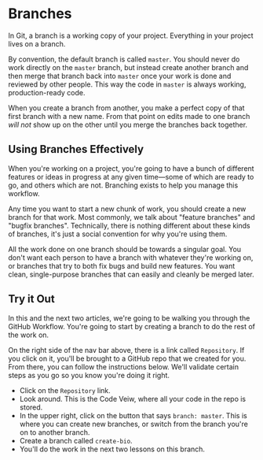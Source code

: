 # Branches

In Git, a branch is a working copy of your project. Everything in your project lives on a branch.

By convention, the default branch is called `master`. You should never do work directly on the `master` branch, but instead create another branch and then merge that branch back into `master` once your work is done and reviewed by other people. This way the code in `master` is always working, production-ready code. 

When you create a branch from another, you make a perfect copy of that first branch with a new name. From that point on edits made to one branch _will not_ show up on the other until you merge the branches back together.


## Using Branches Effectively

When you're working on a project, you're going to have a bunch of different features or ideas in progress at any given time—some of which are ready to go, and others which are not. Branching exists to help you manage this workflow.

Any time you want to start a new chunk of work, you should create a new branch for that work. Most commonly, we talk about "feature branches" and "bugfix branches". Technically, there is nothing different about these kinds of branches, it's just a social convention for why you're using them. 

All the work done on one branch should be towards a singular goal. You don't want each person to have a branch with whatever they're working on, or branches that try to both fix bugs and build new features. You want clean, single-purpose branches that can easily and cleanly be merged later.


## Try it Out

In this and the next two articles, we're going to be walking you through the GitHub Workflow. You're going to start by creating a branch to do the rest of the work on.

On the right side of the nav bar above, there is a link called `Repository`. If you click on it, you'll be brought to a GitHub repo that we created for you. From there, you can follow the instructions below. We'll validate certain steps as you go so you know you're doing it right.

* Click on the `Repository` link.
* Look around. This is the Code Veiw, where all your code in the repo is stored. 
* In the upper right, click on the button that says `branch: master`. This is where you can create new branches, or switch from the branch you're on to another branch.
* Create a branch called `create-bio`.
* You'll do the work in the next two lessons on this branch.